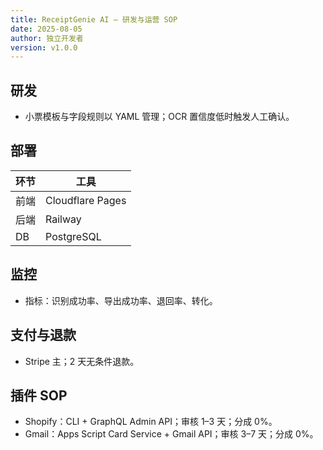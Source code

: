 ```yaml
---
title: ReceiptGenie AI — 研发与运营 SOP
date: 2025-08-05
author: 独立开发者
version: v1.0.0
---
```


## 研发

- 小票模板与字段规则以 YAML 管理；OCR 置信度低时触发人工确认。

## 部署

| 环节 | 工具 |
|---|---|
| 前端 | Cloudflare Pages |
| 后端 | Railway |
| DB | PostgreSQL |

## 监控

- 指标：识别成功率、导出成功率、退回率、转化。

## 支付与退款

- Stripe 主；2 天无条件退款。

## 插件 SOP

- Shopify：CLI + GraphQL Admin API；审核 1–3 天；分成 0%。
- Gmail：Apps Script Card Service + Gmail API；审核 3–7 天；分成 0%。

